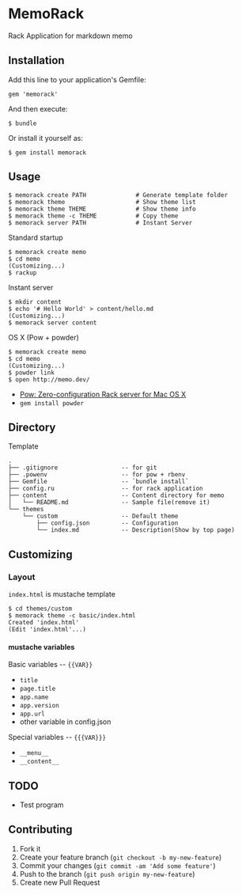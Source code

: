 # MemoRack

Rack Application for markdown memo

## Installation

Add this line to your application's Gemfile:

    gem 'memorack'

And then execute:

    $ bundle

Or install it yourself as:

    $ gem install memorack

## Usage

	$ memorack create PATH				# Generate template folder
	$ memorack theme					# Show theme list
	$ memorack theme THEME				# Show theme info
	$ memorack theme -c THEME			# Copy theme
	$ memorack server PATH				# Instant Server

Standard startup

	$ memorack create memo
	$ cd memo
	(Customizing...)
	$ rackup

Instant server

	$ mkdir content
	$ echo '# Hello World' > content/hello.md
	(Customizing...)
	$ memorack server content

OS X (Pow + powder)

	$ memorack create memo
	$ cd memo
	(Customizing...)
	$ powder link
	$ open http://memo.dev/

* [Pow: Zero-configuration Rack server for Mac OS X](http://pow.cx)
* `gem install powder`

## Directory

Template

	.
	├── .gitignore					-- for git
	├── .powenv						-- for pow + rbenv
	├── Gemfile						-- `bundle install`
	├── config.ru					-- for rack application
	├── content						-- Content directory for memo
	│   └── README.md				-- Sample file(remove it)
	└── themes
	    └── custom					-- Default theme
	        ├── config.json			-- Configuration
	        └── index.md			-- Description(Show by top page)

## Customizing

### Layout

`index.html` is mustache template

	$ cd themes/custom
	$ memorack theme -c basic/index.html
	Created 'index.html'
	(Edit 'index.html'...)

#### mustache variables

Basic variables -- `{{VAR}}`

* `title`
* `page.title`
* `app.name`
* `app.version`
* `app.url`
* other variable in config.json

Special variables -- `{{{VAR}}}`

* `__menu__`
* `__content__`

## TODO

* Test program

## Contributing

1. Fork it
2. Create your feature branch (`git checkout -b my-new-feature`)
3. Commit your changes (`git commit -am 'Add some feature'`)
4. Push to the branch (`git push origin my-new-feature`)
5. Create new Pull Request
